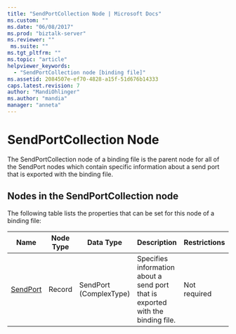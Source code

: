 ```yaml
---
title: "SendPortCollection Node | Microsoft Docs"
ms.custom: ""
ms.date: "06/08/2017"
ms.prod: "biztalk-server"
ms.reviewer: ""
 ms.suite: ""
ms.tgt_pltfrm: ""
ms.topic: "article"
helpviewer_keywords: 
  - "SendPortCollection node [binding file]"
ms.assetid: 2084507e-ef70-4828-a15f-51d676b14333
caps.latest.revision: 7
author: "MandiOhlinger"
ms.author: "mandia"
manager: "anneta"
---
```

# SendPortCollection Node
The SendPortCollection node of a binding file is the parent node for all of the SendPort nodes which contain specific information about a send port that is exported with the binding file.  
  
## Nodes in the SendPortCollection node  
 The following table lists the properties that can be set for this node of a binding file:  
  
|**Name**|**Node Type**|**Data Type**|**Description**|**Restrictions**|**Comments**|  
|--------------|-------------------|-------------------|---------------------|----------------------|------------------|  
|[SendPort](../core/sendport-sendportcollection-node.md)|Record|SendPort (ComplexType)|Specifies information about a send port that is exported with the binding file.|Not required|Default value: none|